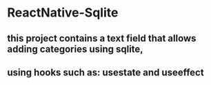 # ReactNative-Sqlite

## this project contains a text field that allows adding categories using sqlite,
## using hooks such as: usestate and useeffect